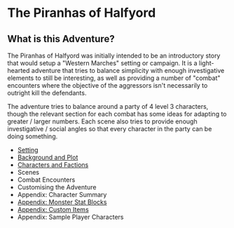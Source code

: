 # The Piranhas of Halfyord

## What is this Adventure?

The Piranhas of Halfyord was initially intended to be an introductory story that would setup a "Western Marches" setting or campaign.
It is a light-hearted adventure that tries to balance simplicity with enough investigative elements to still be interesting, as well as providing a number of "combat" encounters where the objective of the aggressors isn't necessarily to outright kill the defendants.

The adventure tries to balance around a party of 4 level 3 characters, though the relevant section for each combat has some ideas for adapting to greater / larger numbers.
Each scene also tries to provide enough investigative / social angles so that every character in the party can be doing something.

- [Setting](./setting.md)
- [Background and Plot](./background-plot.md)
- [Characters and Factions](./characters.md)
- Scenes
- Combat Encounters
- Customising the Adventure
- Appendix: Character Summary
- [Appendix: Monster Stat Blocks](./appendix/appendix-monster-stat-blocks.md)
- [Appendix: Custom Items](./appendix/appendix-custom-items.md)
- Appendix: Sample Player Characters
